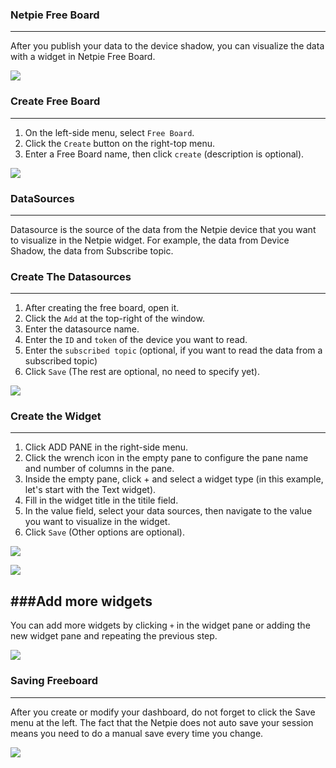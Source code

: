 ### Netpie Free Board
---
After you publish your data to the device shadow, you can visualize the data with a widget in Netpie Free Board.

![](https://github.com/PerfecXX/MicroPython-ESP32-AIoT-DevBoard/blob/main/doc/netpie-freeboard-Detail.png?raw=true)

### Create Free Board
---

1. On the left-side menu, select `Free Board`.
2. Click the `Create` button on the right-top menu. 
3. Enter a Free Board name, then click `create` (description is optional).

![](https://raw.githubusercontent.com/PerfecXX/MicroPython-ESP32-AIoT-DevBoard/a34d0f8880a35582034cd26cf3e1d546473276f8/doc/netpie-freeboard-create.png)

### DataSources
---
Datasource is the source of the data from the Netpie device that you want to visualize in the Netpie widget. For example, the data from Device Shadow, the data from Subscribe topic.

### Create The Datasources
---

1. After creating the free board, open it.
2. Click the `Add` at the top-right of the window.
3. Enter the datasource name.
4. Enter the `ID` and `token` of the device you want to read.
5. Enter the `subscribed topic` (optional, if you want to read the data from a subscribed topic)
6. Click `Save` (The rest are optional, no need to specify yet).

![](https://github.com/PerfecXX/MicroPython-ESP32-AIoT-DevBoard/blob/main/doc/netpie-freeboard-datasource-create.png?raw=true)

### Create the Widget 
---

1. Click ADD PANE in the right-side menu.
2. Click the wrench icon in the empty pane to configure the pane name and number of columns in the pane.
3. Inside the empty pane, click + and select a widget type (in this example, let's start with the Text widget).
4. Fill in the widget title in the titile field.
5. In the value field, select your data sources, then navigate to the value you want to visualize in the widget.
6. Click `Save` (Other options are optional).

![](https://github.com/PerfecXX/MicroPython-ESP32-AIoT-DevBoard/blob/main/doc/netpie-widget-text-create-demo.png?raw=true)

![](https://raw.githubusercontent.com/PerfecXX/MicroPython-ESP32-AIoT-DevBoard/f95d1d3b364a29a6a24a50897e34ed4adbd7aa29/doc/netpie-widget-text-success-demo.png)

###Add more widgets
---
You can add more widgets by clicking `+` in the widget pane or adding the new widget pane and repeating the previous step. 

![](https://raw.githubusercontent.com/PerfecXX/MicroPython-ESP32-AIoT-DevBoard/bfd6fece41accff9d7c413e9de2e67b23d9a7e06/doc/netpie-widget-move.png)


### Saving Freeboard
---
After you create or modify your dashboard, do not forget to click the Save menu at the left. The fact that the Netpie does not auto save your session means you need to do a manual save every time you change.  

![](https://github.com/PerfecXX/MicroPython-ESP32-AIoT-DevBoard/blob/main/doc/netpie-widget-save.png?raw=true)
